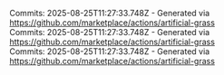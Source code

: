 Commits: 2025-08-25T11:27:33.748Z - Generated via https://github.com/marketplace/actions/artificial-grass
<br>
Commits: 2025-08-25T11:27:33.748Z - Generated via https://github.com/marketplace/actions/artificial-grass
<br>
Commits: 2025-08-25T11:27:33.748Z - Generated via https://github.com/marketplace/actions/artificial-grass
<br>

